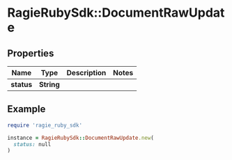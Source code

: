 # RagieRubySdk::DocumentRawUpdate

## Properties

| Name | Type | Description | Notes |
| ---- | ---- | ----------- | ----- |
| **status** | **String** |  |  |

## Example

```ruby
require 'ragie_ruby_sdk'

instance = RagieRubySdk::DocumentRawUpdate.new(
  status: null
)
```

